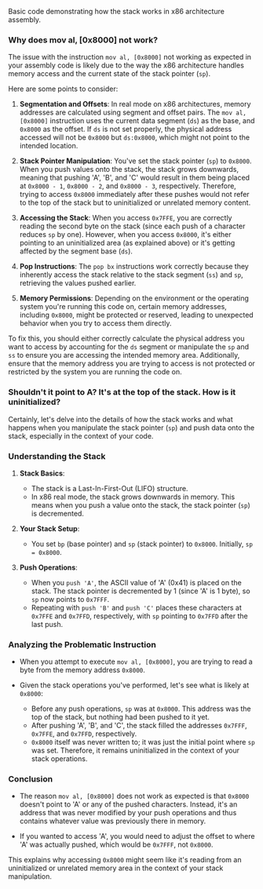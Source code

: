 Basic code demonstrating how the stack works in x86 architecture assembly.


### Why does mov al, [0x8000] not work?

The issue with the instruction `mov al, [0x8000]` not working as expected in your assembly code is likely due to the way the x86 architecture handles memory access and the current state of the stack pointer (`sp`).

Here are some points to consider:

1. **Segmentation and Offsets**: In real mode on x86 architectures, memory addresses are calculated using segment and offset pairs. The `mov al, [0x8000]` instruction uses the current data segment (`ds`) as the base, and `0x8000` as the offset. If `ds` is not set properly, the physical address accessed will not be `0x8000` but `ds:0x8000`, which might not point to the intended location.

2. **Stack Pointer Manipulation**: You've set the stack pointer (`sp`) to `0x8000`. When you push values onto the stack, the stack grows downwards, meaning that pushing 'A', 'B', and 'C' would result in them being placed at `0x8000 - 1`, `0x8000 - 2`, and `0x8000 - 3`, respectively. Therefore, trying to access `0x8000` immediately after these pushes would not refer to the top of the stack but to uninitialized or unrelated memory content.

3. **Accessing the Stack**: When you access `0x7FFE`, you are correctly reading the second byte on the stack (since each push of a character reduces `sp` by one). However, when you access `0x8000`, it's either pointing to an uninitialized area (as explained above) or it's getting affected by the segment base (`ds`).

4. **Pop Instructions**: The `pop bx` instructions work correctly because they inherently access the stack relative to the stack segment (`ss`) and `sp`, retrieving the values pushed earlier.

5. **Memory Permissions**: Depending on the environment or the operating system you're running this code on, certain memory addresses, including `0x8000`, might be protected or reserved, leading to unexpected behavior when you try to access them directly.

To fix this, you should either correctly calculate the physical address you want to access by accounting for the `ds` segment or manipulate the `sp` and `ss` to ensure you are accessing the intended memory area. Additionally, ensure that the memory address you are trying to access is not protected or restricted by the system you are running the code on.

### Shouldn't it point to A? It's at the top of the stack. How is it uninitialized?

Certainly, let's delve into the details of how the stack works and what happens when you manipulate the stack pointer (`sp`) and push data onto the stack, especially in the context of your code.

### Understanding the Stack

1. **Stack Basics**:
   - The stack is a Last-In-First-Out (LIFO) structure.
   - In x86 real mode, the stack grows downwards in memory. This means when you push a value onto the stack, the stack pointer (`sp`) is decremented.

2. **Your Stack Setup**:
   - You set `bp` (base pointer) and `sp` (stack pointer) to `0x8000`. Initially, `sp = 0x8000`.

3. **Push Operations**:
   - When you `push 'A'`, the ASCII value of 'A' (0x41) is placed on the stack. The stack pointer is decremented by 1 (since 'A' is 1 byte), so `sp` now points to `0x7FFF`.
   - Repeating with `push 'B'` and `push 'C'` places these characters at `0x7FFE` and `0x7FFD`, respectively, with `sp` pointing to `0x7FFD` after the last push.

### Analyzing the Problematic Instruction

- When you attempt to execute `mov al, [0x8000]`, you are trying to read a byte from the memory address `0x8000`.

- Given the stack operations you've performed, let's see what is likely at `0x8000`:
  - Before any push operations, `sp` was at `0x8000`. This address was the top of the stack, but nothing had been pushed to it yet.
  - After pushing 'A', 'B', and 'C', the stack filled the addresses `0x7FFF`, `0x7FFE`, and `0x7FFD`, respectively.
  - `0x8000` itself was never written to; it was just the initial point where `sp` was set. Therefore, it remains uninitialized in the context of your stack operations.

### Conclusion

- The reason `mov al, [0x8000]` does not work as expected is that `0x8000` doesn't point to 'A' or any of the pushed characters. Instead, it's an address that was never modified by your push operations and thus contains whatever value was previously there in memory.

- If you wanted to access 'A', you would need to adjust the offset to where 'A' was actually pushed, which would be `0x7FFF`, not `0x8000`. 

This explains why accessing `0x8000` might seem like it's reading from an uninitialized or unrelated memory area in the context of your stack manipulation.